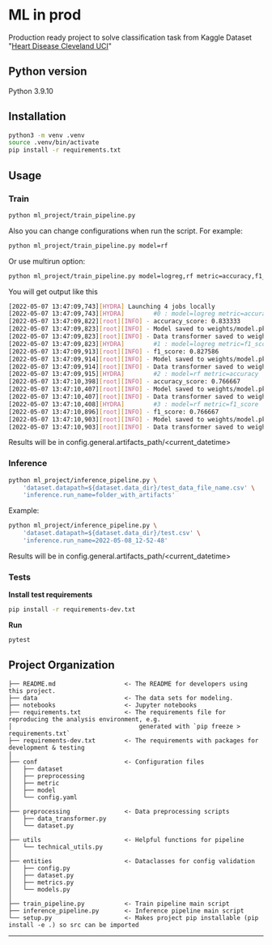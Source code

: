 # ML in prod
Production ready project to solve classification task from Kaggle Dataset "[Heart Disease Cleveland UCI](https://www.kaggle.com/datasets/cherngs/heart-disease-cleveland-uci)"

## Python version 
Python 3.9.10

## Installation
```bash
python3 -m venv .venv
source .venv/bin/activate
pip install -r requirements.txt
```

## Usage
### Train
```bash
python ml_project/train_pipeline.py
```
Also you can change configurations when run the script. For example:
```bash
python ml_project/train_pipeline.py model=rf
```
Or use multirun option:
```bash
python ml_project/train_pipeline.py model=logreg,rf metric=accuracy,f1_score --multyrun
```
You will get output like this
```bash
[2022-05-07 13:47:09,743][HYDRA] Launching 4 jobs locally
[2022-05-07 13:47:09,743][HYDRA]        #0 : model=logreg metric=accuracy
[2022-05-07 13:47:09,822][root][INFO] - accuracy_score: 0.833333
[2022-05-07 13:47:09,823][root][INFO] - Model saved to weights/model.pkl
[2022-05-07 13:47:09,823][root][INFO] - Data transformer saved to weights/data_transformer.pkl
[2022-05-07 13:47:09,823][HYDRA]        #1 : model=logreg metric=f1_score
[2022-05-07 13:47:09,913][root][INFO] - f1_score: 0.827586
[2022-05-07 13:47:09,914][root][INFO] - Model saved to weights/model.pkl
[2022-05-07 13:47:09,914][root][INFO] - Data transformer saved to weights/data_transformer.pkl
[2022-05-07 13:47:09,915][HYDRA]        #2 : model=rf metric=accuracy
[2022-05-07 13:47:10,398][root][INFO] - accuracy_score: 0.766667
[2022-05-07 13:47:10,407][root][INFO] - Model saved to weights/model.pkl
[2022-05-07 13:47:10,407][root][INFO] - Data transformer saved to weights/data_transformer.pkl
[2022-05-07 13:47:10,408][HYDRA]        #3 : model=rf metric=f1_score
[2022-05-07 13:47:10,896][root][INFO] - f1_score: 0.766667
[2022-05-07 13:47:10,903][root][INFO] - Model saved to weights/model.pkl
[2022-05-07 13:47:10,903][root][INFO] - Data transformer saved to weights/data_transformer.pkl
```
Results will be in config.general.artifacts_path/<current_datetime>

### Inference
```bash
python ml_project/inference_pipeline.py \ 
    'dataset.datapath=${dataset.data_dir}/test_data_file_name.csv' \ 
    'inference.run_name=folder_with_artifacts'
```
Example:
```bash
python ml_project/inference_pipeline.py \ 
    'dataset.datapath=${dataset.data_dir}/test.csv' \ 
    'inference.run_name=2022-05-08_12-52-48'
```
Results will be in config.general.artifacts_path/<current_datetime>
### Tests
**Install test requirements**
```bash
pip install -r requirements-dev.txt
```

**Run**
```bash
pytest
```

Project Organization
------------
    ├── README.md                   <- The README for developers using this project.
    ├── data                        <- The data sets for modeling.
    ├── notebooks                   <- Jupyter notebooks
    ├── requirements.txt            <- The requirements file for reproducing the analysis environment, e.g.
    │                                   generated with `pip freeze > requirements.txt`
    ├── requirements-dev.txt        <- The requirements with packages for development & testing
    │
    ├── conf                        <- Configuration files
    │   ├── dataset         
    │   ├── preprocessing   
    │   ├── metric         
    │   ├── model           
    │   └── config.yaml
    │ 
    ├── preprocessing               <- Data preprocessing scripts
    │   ├── data_transformer.py 
    │   └── dataset.py
    │
    ├── utils                       <- Helpful functions for pipeline
    │   └── technical_utils.py
    │
    ├── entities                    <- Dataclasses for config validation
    │   ├── config.py
    │   ├── dataset.py
    │   ├── metrics.py
    │   └── models.py
    │
    ├── train_pipeline.py           <- Train pipeline main script
    ├── inference_pipeline.py       <- Inference pipeline main script
    └── setup.py                    <- Makes project pip installable (pip install -e .) so src can be imported
--------
